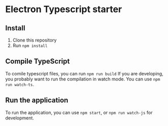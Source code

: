 # Electron Typescript starter
## Install
1. Clone this repository
2. Run `npm install`

## Compile TypeScript
To comile typescript files, you can run `npm run build`
If you are developing, you probably want to run the compilation in watch mode. You can use `npm run watch-ts`.

## Run the application
To run the application, you can use `npm start`, or `npm run watch-js` for development.

